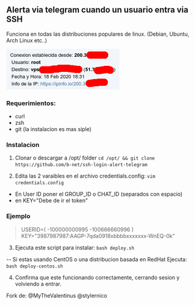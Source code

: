 ## Alerta via telegram cuando un usuario entra via SSH

Funciona en todas las distribuciones populares de linux. (Debian, Ubuntu, Arch Linux etc..)

![Ejemplo](msg.png)

### Requerimientos:
* curl
* zsh
* git (la instalacion es mas siple)

### Instalacion
1) Clonar o descargar a /opt/ folder
```cd /opt/ && git clone https://github.com/b-net/ssh-login-alert-telegram```

2) Edita las 2 varaibles en el archivo credentials.config:
```vim credentials.config```
- En User ID poner el GROUP_ID o CHAT_ID (separados con espacio)
- en KEY="Debe de ir el token"

### Ejemplo
 > USERID=( -100000000995  -100666660996 ) 
 > KEY="3987987987:AAGP-7qda0918xbbbbxxxxxxx-WnEQ-0k"

3) Ejecuta este script para instalar:
```bash deploy.sh```

 -- Si estas usando CentOS o una distribucion basada en RedHat Ejecuta:
```bash deploy-centos.sh```

4) Confirma que este funcionando correctamente, cerrando sesion y volviendo a entrar.


Fork de: @MyTheValentinus  @stylernico
